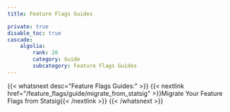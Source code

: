 ```yaml
---
title: Feature Flags Guides

private: true
disable_toc: true
cascade:
    algolia:
        rank: 20
        category: Guide
        subcategory: Feature Flags Guides
---
```


{{< whatsnext desc="Feature Flags Guides:" >}}
    {{< nextlink href="/feature_flags/guide/migrate_from_statsig" >}}Migrate Your Feature Flags from Statsig{{< /nextlink >}}
{{< /whatsnext >}}
